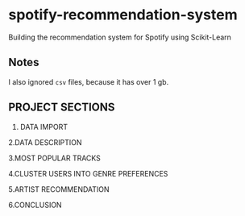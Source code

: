 # spotify-recommendation-system

Building the recommendation system for Spotify using Scikit-Learn

## Notes

I also ignored `csv` files, because it has over 1 gb.

## PROJECT SECTIONS

1. DATA IMPORT

2.DATA DESCRIPTION

3.MOST POPULAR TRACKS

4.CLUSTER USERS INTO GENRE PREFERENCES

5.ARTIST RECOMMENDATION

6.CONCLUSION
